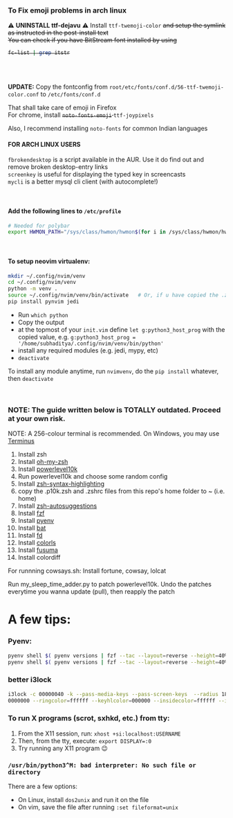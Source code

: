 ### To Fix emoji problems in arch linux
:warning: **UNINSTALL ttf-dejavu** :warning:
Install `ttf-twemoji-color` <strike>and setup the symlink as instructed in the post-install text  
You can check if you have BitStream font installed by using
```sh
fc-list | grep itstr
```
</strike>
</br>
</br>

**UPDATE:** Copy the fontconfig from `root/etc/fonts/conf.d/56-ttf-twemoji-color.conf` to `/etc/fonts/conf.d`

That shall take care of emoji in Firefox  
For chrome, install <strike> `noto-fonts-emoji` </strike> `ttf-joypixels`

Also, I recommend installing `noto-fonts` for common Indian languages

#### FOR ARCH LINUX USERS
`fbrokendesktop` is a script available in the AUR. Use it do find out and remove broken desktop-entry links  
`screenkey` is useful for displaying the typed key in screencasts  
`mycli` is a better mysql cli client (with autocomplete!)

</br>

#### Add the following lines to `/etc/profile`
```sh
# Needed for polybar
export HWMON_PATH="/sys/class/hwmon/hwmon$(for i in /sys/class/hwmon/hwmon*/temp*_input;do echo \"$(<$(dirname $i)/name): $(cat ${i%_*}_label 2>/dev/null || echo $(basename ${i%_*})) $(readlink -f $i)\";done|grep Tdie |grep -o 'hwmon[1-9]' | grep -o '[1-9]')/temp2_input"
```

</br>

#### To setup neovim virtualenv:
```zsh
mkdir ~/.config/nvim/venv
cd ~/.config/nvim/venv
python -m venv .
source ~/.config/nvim/venv/bin/activate   # Or, if u have copied the .zshrc, u can simply run nvimvenv
pip install pynvim jedi
```
   * Run `which python`
   * Copy the output
   * at the topmost of your `init.vim` define `let g:python3_host_prog` with the copied value, e.g. `g:python3_host_prog = '/home/subhaditya/.config/nvim/venv/bin/python'`
   * install any required modules (e.g. jedi, mypy, etc)
   * `deactivate`

To install any module anytime, run `nvimvenv`, do the `pip install` whatever, then `deactivate`

</br>

### NOTE: The guide written below is TOTALLY outdated. Proceed at your own risk.


NOTE: A 256-colour terminal is recommended. On Windows, you may use [Terminus](https://eugeny.github.io/terminus/)

1. Install zsh
2. Install [oh-my-zsh](https://github.com/ohmyzsh/ohmyzsh)
3. Install [powerlevel10k](https://github.com/romkatv/powerlevel10k#oh-my-zsh)
4. Run powerlevel10k and choose some random config
5. Install [zsh-syntax-highlighting](https://github.com/zsh-users/zsh-syntax-highlighting/blob/master/INSTALL.md#oh-my-zsh)
6. copy the .p10k.zsh and .zshrc files from this repo's home folder to ~ (i.e. home)
7. Install [zsh-autosuggestions](https://github.com/zsh-users/zsh-autosuggestions/blob/master/INSTALL.md#oh-my-zsh)
8. Install [fzf](https://github.com/junegunn/fzf)
9. Install [pyenv](https://github.com/pyenv/pyenv#basic-github-checkout)
10. Install [bat](https://github.com/sharkdp/bat#installation)
11. Install [fd](https://github.com/sharkdp/fd#installation)
12. Install [colorls](https://github.com/athityakumar/colorls)
13. Install [fusuma](https://github.com/iberianpig/fusuma)
14. Install colordiff

For runnning cowsays.sh:
Install fortune, cowsay, lolcat

Run my_sleep_time_adder.py to patch powerlevel10k. Undo the patches everytime you wanna update (pull), then reapply the patch

# A few tips:
### Pyenv:
```sh
pyenv shell $( pyenv versions | fzf --tac --layout=reverse --height=40% )
pyenv shell $( pyenv versions | fzf --tac --layout=reverse --height=40% --margin=0 )
```

### better i3lock
```sh
i3lock -c 00000040 -k --pass-media-keys --pass-screen-keys  --radius 180 --ring-width 20 --linecolor 0
0000000 --ringcolor=ffffff --keyhlcolor=000000 --insidecolor=ffffff --indicator --ringwrongcolor ff2134 --separatorcolor 00000000 --ringvercolor 008cf7 --insidevercolor 008cf7 --insidewrongcolor ff2134 --pass-power-keys --refresh-rate=1 --bshlcolor=ff2134 --redraw-thread
```

### To run X programs (scrot, sxhkd, etc.) from tty:
1. From the X11 session, run: `xhost +si:localhost:USERNAME`
2. Then, from the tty, execute: `export DISPLAY=:0`
3. Try running any X11 program :wink:

### `/usr/bin/python3^M: bad interpreter: No such file or directory`
There are a few options:
* On Linux, install `dos2unix` and run it on the file
* On vim, save the file after running `:set fileformat=unix`
